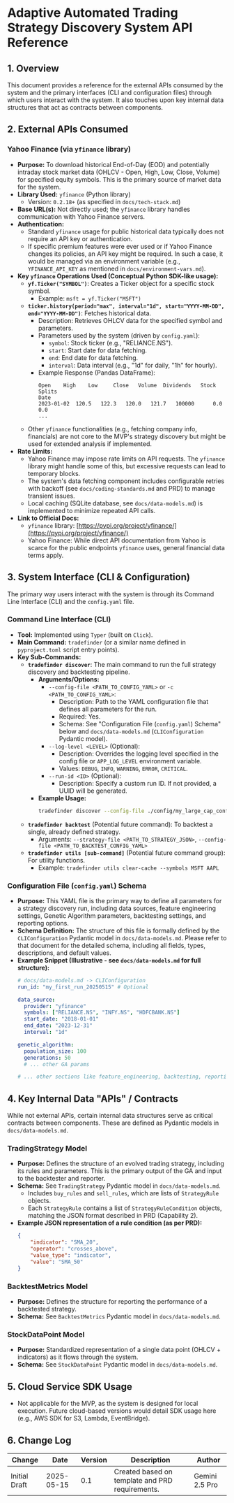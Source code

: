 # Adaptive Automated Trading Strategy Discovery System API Reference

## 1. Overview

This document provides a reference for the external APIs consumed by the system and the primary interfaces (CLI and configuration files) through which users interact with the system. It also touches upon key internal data structures that act as contracts between components.

## 2. External APIs Consumed

### Yahoo Finance (via `yfinance` library)

-   **Purpose:** To download historical End-of-Day (EOD) and potentially intraday stock market data (OHLCV - Open, High, Low, Close, Volume) for specified equity symbols. This is the primary source of market data for the system.
-   **Library Used:** `yfinance` (Python library)
    -   Version: `0.2.18+` (as specified in `docs/tech-stack.md`)
-   **Base URL(s):** Not directly used; the `yfinance` library handles communication with Yahoo Finance servers.
-   **Authentication:**
    *   Standard `yfinance` usage for public historical data typically does not require an API key or authentication.
    *   If specific premium features were ever used or if Yahoo Finance changes its policies, an API key might be required. In such a case, it would be managed via an environment variable (e.g., `YFINANCE_API_KEY` as mentioned in `docs/environment-vars.md`).
-   **Key `yfinance` Operations Used (Conceptual Python SDK-like usage):**
    *   **`yf.Ticker("SYMBOL")`**: Creates a Ticker object for a specific stock symbol.
        -   Example: `msft = yf.Ticker("MSFT")`
    *   **`ticker.history(period="max", interval="1d", start="YYYY-MM-DD", end="YYYY-MM-DD")`**: Fetches historical data.
        -   Description: Retrieves OHLCV data for the specified symbol and parameters.
        -   Parameters used by the system (driven by `config.yaml`):
            *   `symbol`: Stock ticker (e.g., "RELIANCE.NS").
            *   `start`: Start date for data fetching.
            *   `end`: End date for data fetching.
            *   `interval`: Data interval (e.g., "1d" for daily, "1h" for hourly).
        -   Example Response (Pandas DataFrame):
            ```
            Open    High    Low     Close   Volume  Dividends   Stock Splits
            Date
            2023-01-02  120.5   122.3   120.0   121.7   100000      0.0         0.0
            ...
            ```
    *   Other `yfinance` functionalities (e.g., fetching company info, financials) are not core to the MVP's strategy discovery but might be used for extended analysis if implemented.
-   **Rate Limits:**
    *   Yahoo Finance may impose rate limits on API requests. The `yfinance` library might handle some of this, but excessive requests can lead to temporary blocks.
    *   The system's data fetching component includes configurable retries with backoff (see `docs/coding-standards.md` and PRD) to manage transient issues.
    *   Local caching (SQLite database, see `docs/data-models.md`) is implemented to minimize repeated API calls.
-   **Link to Official Docs:**
    *   `yfinance` library: [https://pypi.org/project/yfinance/](https://pypi.org/project/yfinance/)
    *   Yahoo Finance: While direct API documentation from Yahoo is scarce for the public endpoints `yfinance` uses, general financial data terms apply.

## 3. System Interface (CLI & Configuration)

The primary way users interact with the system is through its Command Line Interface (CLI) and the `config.yaml` file.

### Command Line Interface (CLI)

-   **Tool:** Implemented using `Typer` (built on `Click`).
-   **Main Command:** `tradefinder` (or a similar name defined in `pyproject.toml` script entry points).
-   **Key Sub-Commands:**
    *   **`tradefinder discover`**: The main command to run the full strategy discovery and backtesting pipeline.
        -   **Arguments/Options:**
            *   `--config-file <PATH_TO_CONFIG_YAML>` or `-c <PATH_TO_CONFIG_YAML>`:
                -   Description: Path to the YAML configuration file that defines all parameters for the run.
                -   Required: Yes.
                -   Schema: See "Configuration File (`config.yaml`) Schema" below and `docs/data-models.md` (`CLIConfiguration` Pydantic model).
            *   `--log-level <LEVEL>` (Optional):
                -   Description: Overrides the logging level specified in the config file or `APP_LOG_LEVEL` environment variable.
                -   Values: `DEBUG`, `INFO`, `WARNING`, `ERROR`, `CRITICAL`.
            *   `--run-id <ID>` (Optional):
                -   Description: Specify a custom run ID. If not provided, a UUID will be generated.
        -   **Example Usage:**
            ```bash
            tradefinder discover --config-file ./config/my_large_cap_config.yaml --log-level DEBUG
            ```
    *   **`tradefinder backtest`** (Potential future command): To backtest a single, already defined strategy.
        -   Arguments: `--strategy-file <PATH_TO_STRATEGY_JSON>`, `--config-file <PATH_TO_BACKTEST_CONFIG_YAML>`
    *   **`tradefinder utils [sub-command]`** (Potential future command group): For utility functions.
        -   Example: `tradefinder utils clear-cache --symbols MSFT AAPL`

### Configuration File (`config.yaml`) Schema

-   **Purpose:** This YAML file is the primary way to define all parameters for a strategy discovery run, including data sources, feature engineering settings, Genetic Algorithm parameters, backtesting settings, and reporting options.
-   **Schema Definition:** The structure of this file is formally defined by the `CLIConfiguration` Pydantic model in `docs/data-models.md`. Please refer to that document for the detailed schema, including all fields, types, descriptions, and default values.
-   **Example Snippet (Illustrative - see `docs/data-models.md` for full structure):**
    ```yaml
    # docs/data-models.md -> CLIConfiguration
    run_id: "my_first_run_20250515" # Optional

    data_source:
      provider: "yfinance"
      symbols: ["RELIANCE.NS", "INFY.NS", "HDFCBANK.NS"]
      start_date: "2018-01-01"
      end_date: "2023-12-31"
      interval: "1d"

    genetic_algorithm:
      population_size: 100
      generations: 50
      # ... other GA params

    # ... other sections like feature_engineering, backtesting, reporting
    ```

## 4. Key Internal Data "APIs" / Contracts

While not external APIs, certain internal data structures serve as critical contracts between components. These are defined as Pydantic models in `docs/data-models.md`.

### TradingStrategy Model

-   **Purpose:** Defines the structure of an evolved trading strategy, including its rules and parameters. This is the primary output of the GA and input to the backtester and reporter.
-   **Schema:** See `TradingStrategy` Pydantic model in `docs/data-models.md`.
    *   Includes `buy_rules` and `sell_rules`, which are lists of `StrategyRule` objects.
    *   Each `StrategyRule` contains a list of `StrategyRuleCondition` objects, matching the JSON format described in PRD (Capability 2).
-   **Example JSON representation of a rule condition (as per PRD):**
    ```json
    {
        "indicator": "SMA_20",
        "operator": "crosses_above",
        "value_type": "indicator",
        "value": "SMA_50"
    }
    ```

### BacktestMetrics Model

-   **Purpose:** Defines the structure for reporting the performance of a backtested strategy.
-   **Schema:** See `BacktestMetrics` Pydantic model in `docs/data-models.md`.

### StockDataPoint Model

-   **Purpose:** Standardized representation of a single data point (OHLCV + indicators) as it flows through the system.
-   **Schema:** See `StockDataPoint` Pydantic model in `docs/data-models.md`.

## 5. Cloud Service SDK Usage

-   Not applicable for the MVP, as the system is designed for local execution. Future cloud-based versions would detail SDK usage here (e.g., AWS SDK for S3, Lambda, EventBridge).

## 6. Change Log

| Change        | Date       | Version | Description                                     | Author         |
| ------------- | ---------- | ------- | ----------------------------------------------- | -------------- |
| Initial Draft | 2025-05-15 | 0.1     | Created based on template and PRD requirements. | Gemini 2.5 Pro |